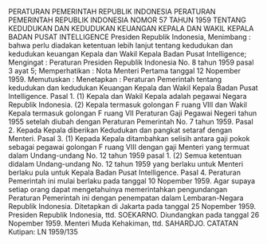  PERATURAN PEMERINTAH REPUBLIK INDONESIA PERATURAN PEMERINTAH REPUBLIK INDONESIA NOMOR 57 TAHUN 1959 TENTANG KEDUDUKAN DAN KEDUDUKAN KEUANGAN KEPALA DAN WAKIL KEPALA BADAN PUSAT INTELLIGENCE Presiden Republik Indonesia,
Menimbang :
 bahwa perlu diadakan ketentuan lebih lanjut tentang kedudukan dan kedudukan keuangan Kepala dan Wakil Kepala Badan Pusat Intelligence;
Mengingat :
 Peraturan Presiden Republik Indonesia No. 8 tahun 1959 pasal 3 ayat 5; Memperhatikan : Nota Menteri Pertama tanggal 12 Nopember 1959. Memutuskan : Menetapkan : Peraturan Pemerintah tentang kedudukan dan kedudukan Keuangan Kepala dan Wakil Kepala Badan Pusat Intelligence. Pasal 1.
(1) Kepala dan Wakil Kepala adalah pegawai Negara Republik Indonesia.
(2) Kepala termasuk golongan F ruang VIII dan Wakil Kepala termasuk golongan F ruang VII Peraturan Gaji Pegawai Negeri tahun 1955 setelah diubah dengan Peraturan Pemerintah No. 7 tahun 1959. Pasal 2. Kepada Kepala diberikan Kedudukan dan pangkat setaraf dengan Menteri. Pasal 3.
(1) Kepada Kepala ditambahkan selisih antara gaji pokok sebagai pegawai golongan F ruang VIII dengan gaji Menteri yang termuat dalam Undang-undang No. 12 tahun 1959 pasal 1.
(2) Semua ketentuan didalam Undang-undang No. 12 tahun 1959 yang berlaku untuk Menteri berlaku pula untuk Kepala Badan Pusat Intelligence. Pasal 4. Peraturan Pemerintah ini mulai berlaku pada tanggal 10 Nopember 1959. Agar supaya setiap orang dapat mengetahuinya memerintahkan pengundangan Peraturan Pemerintah ini dengan penempatan dalam Lembaran-Negara Republik Indonesia. Ditetapkan di Jakarta pada tanggal 25 Nopember 1959. Presiden Republik Indonesia, ttd. SOEKARNO. Diundangkan pada tanggal 26 Nopember 1959. Menteri Muda Kehakiman, ttd. SAHARDJO. CATATAN Kutipan: LN 1959/135